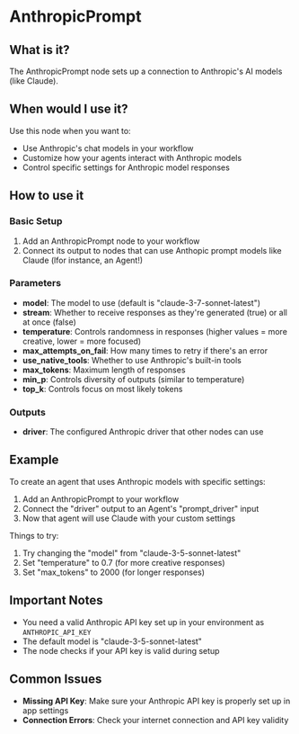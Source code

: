 # AnthropicPrompt

## What is it?

The AnthropicPrompt node sets up a connection to Anthropic's AI models (like Claude).

## When would I use it?

Use this node when you want to:

- Use Anthropic's chat models in your workflow
- Customize how your agents interact with Anthropic models
- Control specific settings for Anthropic model responses

## How to use it

### Basic Setup

1. Add an AnthropicPrompt node to your workflow
1. Connect its output to nodes that can use Anthopic prompt models like Claude (lfor instance, an Agent!)

### Parameters

- **model**: The model to use (default is "claude-3-7-sonnet-latest")
- **stream**: Whether to receive responses as they're generated (true) or all at once (false)
- **temperature**: Controls randomness in responses (higher values = more creative, lower = more focused)
- **max_attempts_on_fail**: How many times to retry if there's an error
- **use_native_tools**: Whether to use Anthropic's built-in tools
- **max_tokens**: Maximum length of responses
- **min_p**: Controls diversity of outputs (similar to temperature)
- **top_k**: Controls focus on most likely tokens

### Outputs

- **driver**: The configured Anthropic driver that other nodes can use

## Example

To create an agent that uses Anthropic models with specific settings:

1. Add an AnthropicPrompt to your workflow
1. Connect the "driver" output to an Agent's "prompt_driver" input
1. Now that agent will use Claude with your custom settings

Things to try:

1. Try changing the "model" from "claude-3-5-sonnet-latest"
1. Set "temperature" to 0.7 (for more creative responses)
1. Set "max_tokens" to 2000 (for longer responses)

## Important Notes

- You need a valid Anthropic API key set up in your environment as `ANTHROPIC_API_KEY`
- The default model is "claude-3-5-sonnet-latest"
- The node checks if your API key is valid during setup

## Common Issues

- **Missing API Key**: Make sure your Anthropic API key is properly set up in app settings
- **Connection Errors**: Check your internet connection and API key validity
